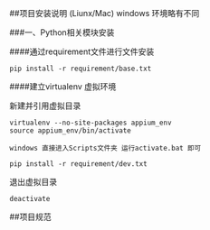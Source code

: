 ##项目安装说明 (Liunx/Mac) windows 环境略有不同

###一、Python相关模块安装

####通过requirement文件进行文件安装

```
pip install -r requirement/base.txt

```
####建立virtualenv 虚拟环境

新建并引用虚拟目录

```
virtualenv --no-site-packages appium_env
source appium_env/bin/activate

windows 直接进入Scripts文件夹 运行activate.bat 即可

pip install -r requirement/dev.txt
```

退出虚拟目录

```
deactivate
```
##项目规范